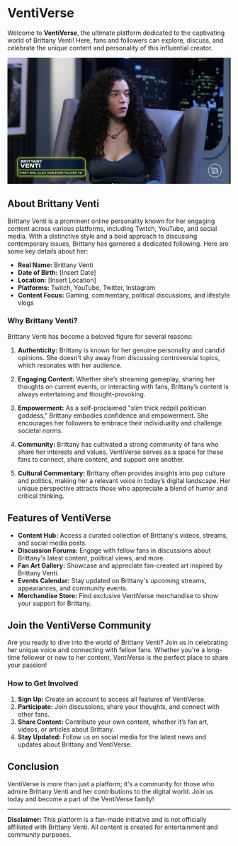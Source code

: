 # VentiVerse

Welcome to **VentiVerse**, the ultimate platform dedicated to the captivating world of Brittany Venti! Here, fans and followers can explore, discuss, and celebrate the unique content and personality of this influential creator.

![brittany venti](https://github.com/the-real-kodoninja/VentiVerse/blob/main/MV5BNzc2YTFjOGItMWE0MS00ZGM0LWI3MTUtZGNjZGY5NDc0MGQ0XkEyXkFqcGc%40._V1_FMjpg_UX1000_.jpg)

## About Brittany Venti

Brittany Venti is a prominent online personality known for her engaging content across various platforms, including Twitch, YouTube, and social media. With a distinctive style and a bold approach to discussing contemporary issues, Brittany has garnered a dedicated following. Here are some key details about her:

- **Real Name:** Brittany Venti
- **Date of Birth:** [Insert Date]
- **Location:** [Insert Location]
- **Platforms:** Twitch, YouTube, Twitter, Instagram
- **Content Focus:** Gaming, commentary, political discussions, and lifestyle vlogs

### Why Brittany Venti?

Brittany Venti has become a beloved figure for several reasons:

1. **Authenticity:** Brittany is known for her genuine personality and candid opinions. She doesn't shy away from discussing controversial topics, which resonates with her audience.

2. **Engaging Content:** Whether she’s streaming gameplay, sharing her thoughts on current events, or interacting with fans, Brittany’s content is always entertaining and thought-provoking.

3. **Empowerment:** As a self-proclaimed "slim thick redpill politician goddess," Brittany embodies confidence and empowerment. She encourages her followers to embrace their individuality and challenge societal norms.

4. **Community:** Brittany has cultivated a strong community of fans who share her interests and values. VentiVerse serves as a space for these fans to connect, share content, and support one another.

5. **Cultural Commentary:** Brittany often provides insights into pop culture and politics, making her a relevant voice in today’s digital landscape. Her unique perspective attracts those who appreciate a blend of humor and critical thinking.

## Features of VentiVerse

- **Content Hub:** Access a curated collection of Brittany's videos, streams, and social media posts.
- **Discussion Forums:** Engage with fellow fans in discussions about Brittany's latest content, political views, and more.
- **Fan Art Gallery:** Showcase and appreciate fan-created art inspired by Brittany Venti.
- **Events Calendar:** Stay updated on Brittany's upcoming streams, appearances, and community events.
- **Merchandise Store:** Find exclusive VentiVerse merchandise to show your support for Brittany.

## Join the VentiVerse Community

Are you ready to dive into the world of Brittany Venti? Join us in celebrating her unique voice and connecting with fellow fans. Whether you're a long-time follower or new to her content, VentiVerse is the perfect place to share your passion!

### How to Get Involved

1. **Sign Up:** Create an account to access all features of VentiVerse.
2. **Participate:** Join discussions, share your thoughts, and connect with other fans.
3. **Share Content:** Contribute your own content, whether it’s fan art, videos, or articles about Brittany.
4. **Stay Updated:** Follow us on social media for the latest news and updates about Brittany and VentiVerse.

## Conclusion

VentiVerse is more than just a platform; it's a community for those who admire Brittany Venti and her contributions to the digital world. Join us today and become a part of the VentiVerse family!

---

**Disclaimer:** This platform is a fan-made initiative and is not officially affiliated with Brittany Venti. All content is created for entertainment and community purposes.
